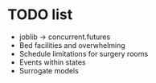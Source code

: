 # TODO list

- joblib -> concurrent.futures
- Bed facilities and overwhelming
- Schedule limitations for surgery rooms
- Events within states
- Surrogate models
